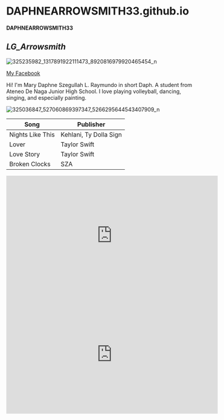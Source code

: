 # DAPHNEARROWSMITH33.github.io
**DAPHNEARROWSMITH33**

## *LG_Arrowsmith*

![325235982_1317891922111473_8920816979920465454_n](https://user-images.githubusercontent.com/122426427/212586981-8623c0ab-9355-437b-a9ad-5098101bbc75.jpg)

 [My Facebook](https://www.facebook.com/marydaphne.ray)
 
Hi! I'm Mary Daphne Szegullah L. Raymundo in short Daph. A student from Ateneo De Naga Junior High School. I love playing volleyball, dancing, singing, and especially painting.

![325036847_527060869397347_5266295644543407909_n](https://user-images.githubusercontent.com/122426427/212586958-3a62dcd2-54a9-4cf4-935b-f9d4b2043929.jpg)


|Song|Publisher|
|--------|-------|
| Nights Like This |  Kehlani, Ty Dolla Sign|
| Lover | Taylor Swift |
| Love Story | Taylor Swift | 
|Broken Clocks| SZA |

<iframe width="560" height="315" src="https://www.youtube.com/embed/LmXn6BU16e0" title="YouTube video player" frameborder="0" allow="accelerometer; autoplay; clipboard-write; encrypted-media; gyroscope; picture-in-picture; web-share" allowfullscreen></iframe>

<iframe width="560" height="315" src="https://www.youtube.com/embed/tRFLs_-54gE" title="YouTube video player" frameborder="0" allow="accelerometer; autoplay; clipboard-write; encrypted-media; gyroscope; picture-in-picture; web-share" allowfullscreen></iframe>
